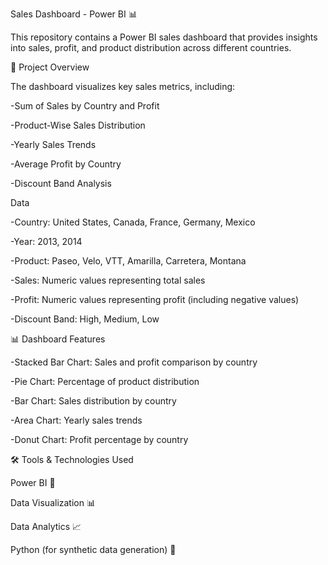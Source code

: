 Sales Dashboard - Power BI 📊

This repository contains a Power BI sales dashboard that provides insights into sales, profit, and product distribution across different countries.

🚀 Project Overview

The dashboard visualizes key sales metrics, including:

-Sum of Sales by Country and Profit

-Product-Wise Sales Distribution

-Yearly Sales Trends

-Average Profit by Country

-Discount Band Analysis

Data 

-Country: United States, Canada, France, Germany, Mexico

-Year: 2013, 2014

-Product: Paseo, Velo, VTT, Amarilla, Carretera, Montana

-Sales: Numeric values representing total sales

-Profit: Numeric values representing profit (including negative values)

-Discount Band: High, Medium, Low

📊 Dashboard Features

-Stacked Bar Chart: Sales and profit comparison by country

-Pie Chart: Percentage of product distribution

-Bar Chart: Sales distribution by country

-Area Chart: Yearly sales trends

-Donut Chart: Profit percentage by country

🛠️ Tools & Technologies Used

Power BI 🎨

Data Visualization 📊

Data Analytics 📈

Python (for synthetic data generation) 🐍

